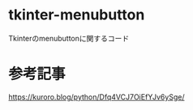 # tkinter-menubutton
Tkinterのmenubuttonに関するコード

# 参考記事
https://kuroro.blog/python/Dfq4VCJ7OiEfYJv6ySge/
